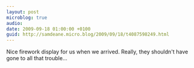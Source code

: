 ```yaml
---
layout: post
microblog: true
audio: 
date: 2009-09-18 01:00:00 +0100
guid: http://samdeane.micro.blog/2009/09/18/t4087598249.html
---
```

Nice firework display for us when we arrived. Really, they shouldn't have gone to all that trouble...
